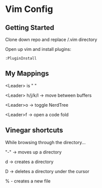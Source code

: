 # Vim Config

## Getting Started

Clone down repo and replace /.vim directory

Open up vim and install plugins:

```
:PluginInstall
```

## My Mappings

&lt;Leader&gt; is " "

&lt;Leader&gt; h/j/k/l -&gt; move between buffers

&lt;Leader&gt;o -&gt; toggle NerdTree 

&lt;Leader&gt;f -&gt; open a code fold

## Vinegar shortcuts

While browsing through the directory...

"-" -&gt; moves up a directory

d -&gt; creates a directory

D -&gt; deletes a directory under the cursor

% - creates a new file
